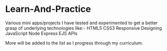 # Learn-And-Practice

Various mini apps/projects I have tested and experimented to get a better grasp of underlying technologies like:-
HTML5
CSS3
Responsive Designing
JavaScript
Node
Express
EJS
APIs

More will be added to the list as I progress through my curriculum.
